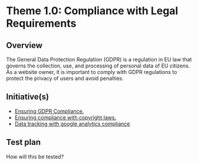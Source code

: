 # Theme 1.0: Compliance with Legal Requirements
## Overview
The General Data Protection Regulation (GDPR) is a regulation in EU law that governs the collection, use, and processing of personal data of EU citizens. As a website owner, it is important to comply with GDPR regulations to protect the privacy of users and avoid penalties.
## Initiative(s)

* [Ensuring GDPR Compliance.](initiatives/documentation_initiative.md)
* [Ensuring compliance with copyright laws.](initiatives/initiative_devops.md)
* [Data tracking with google analytics compliance](initiatives/initiative_webpage_template.md)


## Test plan
How will this be tested?
